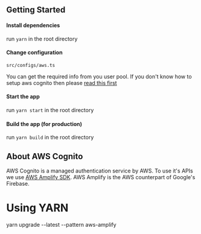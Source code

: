 ## Getting Started

#### Install dependencies

run `yarn` in the root directory

#### Change configuration

`src/configs/aws.ts`

You can get the required info from you user pool. If you don't know how to setup aws cognito then please [read this first](https://dev.to/mubbashir10/implement-auth-in-react-easily-using-aws-cognito-5bhi)

#### Start the app

run `yarn start` in the root directory

#### Build the app (for production)

run `yarn build` in the root directory

## About AWS Cognito

AWS Cognito is a managed authentication service by AWS. To use it's APIs we use [AWS Amplify SDK](https://docs.amplify.aws/lib/auth/getting-started/q/platform/js#create-authentication-service). AWS Amplify is the AWS counterpart of Google's Firebase.

# Using YARN

yarn upgrade --latest --pattern aws-amplify